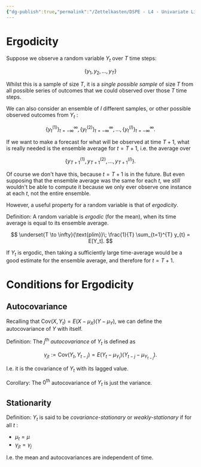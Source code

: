 ```yaml
---
{"dg-publish":true,"permalink":"/Zettelkasten/DSPE - L4 - Univariate Linear Prediction Models/","noteIcon":1,"created":"2024-12-26T21:03:40.730+09:00"}
---
```



# Ergodicity
Suppose we observe a random variable $Y_t$ over $T$ time steps:

$$
\{ y_{1}, y_{2}, \dots, y_{T} \}
$$

Whilst this is a sample of size $T$, it is a *single possible sample* of size $T$ from all possible series of outcomes that we could observed over those $T$ time steps.

We can also consider an ensemble of $I$ different samples, or other possible observed outcomes from $Y_t$ :

$$
\{ y_{t}^{(1)} \}_{t=-\infty}^{\infty}, \{ y_{t}^{(2)} \}_{t=-\infty}^{\infty}, \dots, \{ y_{t}^{(I)} \}_{t=-\infty}^{\infty}.
$$

If we want to make a forecast for what will be observed at time $T+1$, what is really needed is the ensemble average for $t = T+1$, i.e. the average over

$$
\{ y_{T+1}^{(1)}, y_{T+1}^{(2)}, \dots, y_{T+1}^{(I)} \}.
$$

Of course we don't have this, because $t=T+1$ is in the future. But even supposing that the ensemble average was the same for each $t$, we *still* wouldn't be able to compute it because we only ever observe one instance at each $t$, not the entire ensemble.

However, a useful property for a random variable is that of *ergodicity*.

Definition:
A random variable is *ergodic* (for the mean), when its time average is equal to its ensemble average.

$$
\underset{T \to \infty}{\text{plim}}\;
\frac{1}{T} \sum_{t=1}^{T} y_{t} = E[Y_t].
$$

If $Y_t$ is ergodic, then taking a sufficiently large time-average would be a good estimate for the ensemble average, and therefore for $t=T+1$.

# Conditions for Ergodicity
## Autocovariance
Recalling that $\text{Cov}(X, Y_t) = E(X - \mu_{X})(Y - \mu_{Y})$, we can define the autocovariance of $Y$ with itself.

Definition:
The $j^{\text{th}}$ *autocovariance* of $Y_t$ is defined as

$$
\gamma_{jt} := \text{Cov}(Y_{t}, Y_{t-j})
= E(Y_{t} - \mu_{Y_{t}})(Y_{t-j}-\mu_{Y_{t-j}}).
$$

I.e. it is the covariance of $Y_t$ with its lagged value.

Corollary:
The $0^{\text{th}}$ autocovariance of $Y_t$ is just the variance.

## Stationarity
Definition:
$Y_{t}$ is said to be *covariance-stationary* or *weakly-stationary* if for all $t$ :
- $\mu_{t}= \mu$
- $\gamma_{jt} = \gamma_{j}$

I.e. the mean and autocovariances are independent of time.
